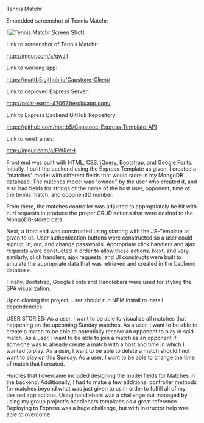 
Tennis Matchr

Embedded screenshot of Tennis Matchr:

[![Tennis Matchr Screen Shot](http://imgur.com/a/gwJjl)]

Link to screenshot of Tennis Matchr:

http://imgur.com/a/gwJjl

Link to working app:

https://mattb5.github.io/Capstone-Client/

Link to deployed Express Server:

http://polar-earth-47067.herokuapp.com/

Link to Express Backend GitHub Repository:

https://github.com/mattb5/Capstone-Express-Template-API

Link to wireframes:

http://imgur.com/a/FWRmH

Front end was built with HTML, CSS, jQuery, Bootstrap, and Google Fonts.  Initially, I built the backend using the Express Template as given.  I created a "matches" model with different fields that would store in my MongoDB database.  The matches model was "owned" by the user who created it, and also had fields for strings of the name of the host user, opponent, time of the tennis match, and opponentID number.

From there, the matches controller was adjusted to appropriately be hit with curl requests in produce the proper CRUD actions that were desired to the MongoDB-stored data.

Next, a front end was constructed using starting with the JS-Template as given to us.  User authentication buttons were constructed so a user could signup, in, out, and change passwords.  Appropriate click handlers and ajax requests were constucted in order to allow these actions. Next, and very similarly, click handlers, ajax requests, and UI constructs were built to emulate the appropriate data that was retrieved and created in the backend database.

Finally, Bootstrap, Google Fonts and Handlebars were used for styling the SPA visualization.

Upon cloning the project, user should run NPM install to install dependencies.

USER STORIES:
As a user, I want to be able to visualize all matches that happening on the upcoming Sunday matches.
As a user, I want to be able to create a match to be able to potentially receive an opponent to play in said match.
As a user, I want to be able to join a match as an opponent if someone was to already create a match with a host and time in which I wanted to play.
As a user, I want to be able to delete a match should I not want to play on this Sunday.
As a user, I want to be able to change the time of match that I created.

Hurdles that I overcame included designing the model fields for Matches in the backend.  Additionally, I had to make a few additional controller methods for matches beyond what was just given to us in order to fulfill all of my desired app actions.  Using handlebars was a challenge but managed by using my group project's handlebars templates as a great reference.  Deploying to Express was a huge challenge, but with instructor help was able to overcome.
